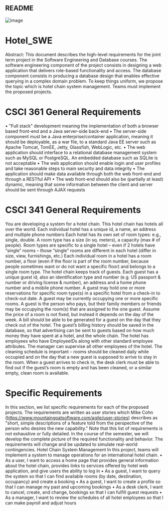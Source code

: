 ## README
![image](https://user-images.githubusercontent.com/73340081/169135978-096a5225-41e4-4e71-981e-3e3ce2d2e67c.png)


# Hotel_SWE
Abstract: This document describes the high-level requirements for the joint term project in the Software Engineering and Database courses. The software engineering component of the project consists in designing a web application that delivers role-based functionality and access. The database component consists in producing a database design that enables effective querying in a complex domain problem. To keep things uniform, we propose the topic which is hotel chain system management. Teams must implement the proposed projects.
# CSCI 361 General Requirements
• "Full stack" development meaning the implementation of both a browser based front-end and a Java server-side back-end
• The server-side component must be a Java enterprise/container application, meaning it should be deployable, as a war file, to a standard Java EE server such as Apache Tomcat, TomEE, Jetty, Glassfish, WebLogic, etc.
• The web application should interface to a relational database management system such as MySQL or PostgreSQL. An embedded database such as SQLite is not acceptable
• The web application should enable login and user profiles and take reasonable steps to main security and data integrity
• The application should make data available through both the web front-end and through a RESTful API
• The web front-end should also be (partially at least) dynamic, meaning that some information between the client and server should be sent through AJAX requests
# CSCI 341 General Requirements
You are developing a system for a hotel chain. This hotel chain has hotels all over the world.
Each individual hotel has a unique id, a name, an address and multiple phone numbers
Each hotel has its own set of room types: e.g., single, double. A room type has a size (in sq. meters), a capacity (max # of people). Room types are specific to a single hotel – even if 2 hotels have “single” rooms – those “single” rooms are different in each hotel (differ in size, view, furnishings, etc.)
Each individual room in a hotel has a room number, a floor (even if the floor is part of the room number, because people sometimes want or do not want a specific floor) and belongs to a single room type.
The hotel chain keeps track of guests. Each guest has a unique guest id, also an identification type and number (e.g. US passport & number or driving license & number), an address and a home phone number and a mobile phone number.
A guest may hold one or more reservations for specific room type(s) in a specific hotel from a check-in to check-out date. A guest may be currently occupying one or more specific rooms. A guest is the person who pays, but their family members or friends may be occupying the room(s) that are assigned to the one guest.
Assume the price of a room is not fixed, but instead it depends on the day of the week.
A bill should be able to be generated for a guest on the day that they check out of the hotel. The guest’s billing history should be saved in the database, so that advertising can be sent to guests based on how much money they have spent at a hotel, and the whole chain.
The hotel has employees who have EmployeeIDs along with other standard employee attributes. The manager can supervise all other employees of the hotel. The cleaning schedule is important – rooms should be cleaned daily while occupied and on the day that a new guest is supposed to arrive to stay in the room. When a guest arrives to check in, the desk clerk must be able to find out if the guest’s room is empty and has been cleaned, or a similar empty, clean room is available.
# Specific Requirements
In this section, we list specific requirements for each of the proposed projects. The requirements are written as user stories which Mike Cohn (https://www.mountaingoatsoftware.com/agile/user-stories) describes as "short, simple descriptions of a feature told from the perspective of the person who desires the new capability."
Note that this list of requirements is not exhaustive or fully detailed. In the course of the semester, we will develop the complete picture of the required functionality and behavior. The requirements will change and be updated to simulate real-world contingencies.
Hotel Chain System Management
In this project, teams will implement a system to manage operations for an international hotel chain.
• As a user, I want to access a home page that provides general information about the hotel chain, provides links to services offered by hotel web application, and give users the ability to log in
• As a guest, I want to query the system so that I can find available rooms (by date, destination, occupancy) and create a booking
• As a guest, I want to create a profile so that I can manage my past and upcoming bookings
• As a desk clerk, I want to cancel, create, and change, bookings so that I can fulfill guest requests
• As a manager, I want to review the schedules of all hotel employees so that I can make payroll and adjust hours
